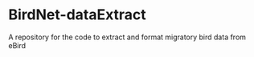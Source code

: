 # BirdNet-dataExtract
A repository for the code to extract and format migratory bird data from eBird
